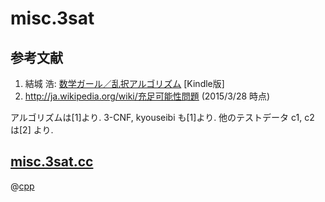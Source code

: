 # misc.3sat

## 参考文献

1. 結城 浩: [数学ガール／乱択アルゴリズム](http://www.hyuki.com/girl/random.html) [Kindle版]
2. http://ja.wikipedia.org/wiki/充足可能性問題 (2015/3/28 時点)

アルゴリズムは[1]より.
3-CNF, kyouseibi も[1]より.
他のテストデータ c1, c2 は[2] より.

## [misc.3sat.cc](misc.3sat.cc)

@[cpp](misc.3sat.cc)
